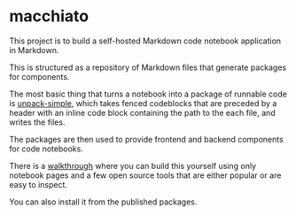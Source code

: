 # macchiato

This project is to build a self-hosted Markdown code notebook application in
Markdown.

This is structured as a repository of Markdown files that generate packages
for components.

The most basic thing that turns a notebook into a package of runnable code is
[unpack-simple](./docs/unpack-simple.md), which takes fenced codeblocks that
are preceded by a header with an inline code block containing the path to the
each file, and writes the files.

The packages are then used to provide frontend and backend components for
code notebooks.

There is a [walkthrough](./docs/walkthrough.md) where you can build this
yourself using only notebook pages and a few open source tools that are
either popular or are easy to inspect.

You can also install it from the published packages.
